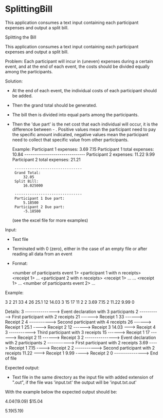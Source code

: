 # SplittingBill
This application consumes a text input containing each participant expenses and output a split bill.

Splitting the Bill

This application consumes a text input containing each participant expenses and output a split bill.

Problem:
Each participant will incur in (uneven) expenses during a certain event, and at the end of each event, the costs should be divided equally among the participants.

Solution:
 - At the end of each event, the individual costs of each participant should be added.
 - Then the grand total should be generated.
 - The bill then is divided into equal parts among the participants.
 - Then the 'due part' is the net cost that each individual will occur, it is the difference between <split bill> - <total already paid>. Positive values mean the participant need to pay the specific amount indicated, negative values mean the participant need to collect that specific value from other participants.

    Example:
        Participant 1 expenses:
            3.69
            7.15
		Participant 1 total expenses:
		    10.84
		-------------------------------	
        Participant 2 expenses:
            11.22
            9.99
		Participant 2 total expenses:
            21.21

	    -------------------------------
		Grand Total:
            32.05	
		Split Bill:
            16.025000	

        -------------------------------
		Participant 1 Due part:
            5.18500
		Participant 2 Due part:
            -5.18500


	(see the excel file for more examples)
	

	
Input:
 - Text file
 - Terminated with 0 (zero), either in the case of an empty file or after reading all data from an event
 - Format:
 
	<number of participants event 1>
	<participant 1 with n receipts>
	<receipt 1>
	    ...
	<receipt n>
	<participant 2 with n receipts>
	<receipt 1>
	    ...
	<receipt n>
	...
	<participant n with n receipts>
	<receipt 1>
	    ...
	<receipt n>
	<number of participants event 2>
	    ...
	
Example:
	
3
2
21
33
4
26
25.1
12
14.03
3
15
17
11
2
2
3.69
7.15
2
11.22
9.99
0

Details:
3 ---------------> Event declaration with 3 participants
    2 ----------->  First participant with 2 receipts
        21 ------>   Receipt 1
        33 ------>   Receipt 2
    4 ----------->  Second participant with 4 receipts
        26 ------>   Receipt 1
        25.1 ---->   Receipt 2
        12 ------>   Receipt 3
        14.03 --->   Receipt 4
    3 ----------->  Third participant with 3 receipts
        15 ------>   Receipt 1
        17 ------>   Receipt 2
        11 ------>   Receipt 3
2 ---------------> Event declaration with 2 participants
    2 ----------->  First participant with 2 receipts
        3.69 ---->   Receipt 1
        7.15 ---->   Receipt 2
    2 ----------->  Second participant with 2 receipts
        11.22 --->   Receipt 1
        9.99 ---->   Receipt 2
0 ---------------> End of file




Expected output:
 - Text file in the same directory as the input file with added extension of ".out", if the file was 
 'input.txt' the output will be 'input.txt.out'
 
With the example below the expected output should be:

$4.04
($19.09)
$15.04

$5.19
($5.19)


